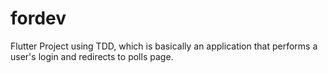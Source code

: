 # fordev

Flutter Project using TDD, which is basically an application that performs a user's login and redirects to polls page.
